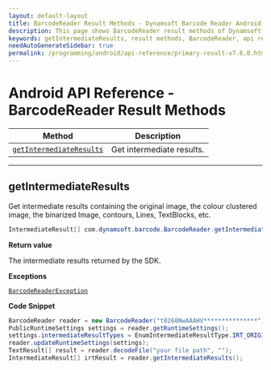 ```yaml
---
layout: default-layout
title: BarcodeReader Result Methods - Dynamsoft Barcode Reader Android API Reference
description: This page shows BarcodeReader result methods of Dynamsoft Barcode Reader for Android SDK.
keywords: getIntermediateResults, result methods, BarcodeReader, api reference, android
needAutoGenerateSidebar: true
permalink: /programming/android/api-reference/primary-result-v7.6.0.html
---
```



# Android API Reference - BarcodeReader Result Methods

  | Method               | Description |
  |----------------------|-------------|
  | [`getIntermediateResults`](#getintermediateresults) | Get intermediate results. |

  ---

## getIntermediateResults

Get intermediate results containing the original image, the colour clustered image, the binarized Image, contours, Lines, TextBlocks, etc.

```java
IntermediateResult[] com.dynamsoft.barcode.BarcodeReader.getIntermediateResults() throws BarcodeReaderException 
```

**Return value**

The intermediate results returned by the SDK.

**Exceptions**

[`BarcodeReaderException`](auxiliary-BarcodeReaderException.html)

**Code Snippet**

```java
BarcodeReader reader = new BarcodeReader("t0260NwAAAHV***************");
PublicRuntimeSettings settings = reader.getRuntimeSettings();
settings.intermediateResultTypes = EnumIntermediateResultType.IRT_ORIGINAL_IMAGE | EnumIntermediateResultType.IRT_COLOUR_CLUSTERED_IMAGE | EnumIntermediateResultType.IRT_COLOUR_CONVERTED_GRAYSCALE_IMAGE;
reader.updateRuntimeSettings(settings);
TextResult[] result = reader.decodeFile("your file path", "");
IntermediateResult[] irtResult = reader.getIntermediateResults();
```
